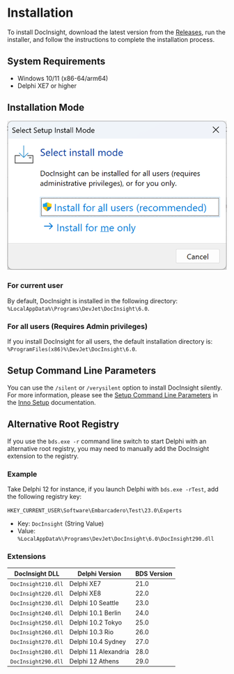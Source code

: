 # Installation

To install DocInsight, download the latest version from the [Releases](../../releases/README.md), run the installer, and follow the instructions to complete the installation process.

## System Requirements

- Windows 10/11 (x86-64/arm64)
- Delphi XE7 or higher

## Installation Mode

![](../../releases/v6.0/images/install-mode.png)

### For current user

By default, DocInsight is installed in the following directory:
`%LocalAppData%\Programs\DevJet\DocInsight\6.0`.

### For all users (Requires Admin privileges)

If you install DocInsight for all users, the default installation directory is:
`%ProgramFiles(x86)%\DevJet\DocInsight\6.0`.

## Setup Command Line Parameters

You can use the `/silent` or `/verysilent` option to install DocInsight silently. For more information, please see the [Setup Command Line Parameters](https://jrsoftware.org/ishelp/topic_setupcmdline.htm) in the [Inno Setup](https://jrsoftware.org/isinfo.php) documentation.

## Alternative Root Registry

If you use the `bds.exe -r` command line switch to start Delphi with an alternative root registry, you may need to manually add the DocInsight extension to the registry.

### Example

Take Delphi 12 for instance, if you launch Delphi with `bds.exe -rTest`, add the following registry key:

`HKEY_CURRENT_USER\Software\Embarcadero\Test\23.0\Experts`
- Key: `DocInsight` (String Value)
- Value: `%LocalAppData%\Programs\DevJet\DocInsight\6.0\DocInsight290.dll`

### Extensions

| DocInsight DLL          | Delphi Version          | BDS Version |
|-------------------------|-------------------------|-------------|
| `DocInsight210.dll`     | Delphi XE7              | 21.0        |
| `DocInsight220.dll`     | Delphi XE8              | 22.0        |
| `DocInsight230.dll`     | Delphi 10 Seattle       | 23.0        |
| `DocInsight240.dll`     | Delphi 10.1 Berlin      | 24.0        |
| `DocInsight250.dll`     | Delphi 10.2 Tokyo       | 25.0        |
| `DocInsight260.dll`     | Delphi 10.3 Rio         | 26.0        |
| `DocInsight270.dll`     | Delphi 10.4 Sydney      | 27.0        |
| `DocInsight280.dll`     | Delphi 11 Alexandria    | 28.0        |
| `DocInsight290.dll`     | Delphi 12 Athens        | 29.0        |